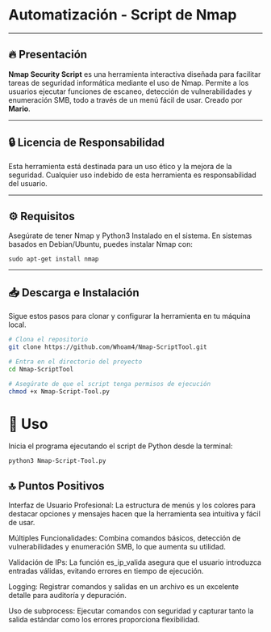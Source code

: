 # Automatización  - Script de Nmap

--------------------------------------------------------

## 🔥 Presentación

**Nmap Security Script** es una herramienta interactiva diseñada para facilitar tareas de seguridad informática mediante el uso de Nmap. Permite a los usuarios ejecutar funciones de escaneo, detección de vulnerabilidades y enumeración SMB, todo a través de un menú fácil de usar. Creado por **Mario**.

---

## 🔒 Licencia de Responsabilidad

Esta herramienta está destinada para un uso ético y la mejora de la seguridad. Cualquier uso indebido de esta herramienta es responsabilidad del usuario.

---

## ⚙️ Requisitos 

Asegúrate de tener Nmap y Python3 Instalado en el sistema. En sistemas basados en Debian/Ubuntu, puedes instalar Nmap con:
 
```sudo apt-get install nmap```

---

## 📥 Descarga e Instalación

Sigue estos pasos para clonar y configurar la herramienta en tu máquina local.

```bash
# Clona el repositorio
git clone https://github.com/Whoam4/Nmap-ScriptTool.git

# Entra en el directorio del proyecto
cd Nmap-ScriptTool 

# Asegúrate de que el script tenga permisos de ejecución
chmod +x Nmap-Script-Tool.py
```
# 🚀 Uso

Inicia el programa ejecutando el script de Python desde la terminal:

``` python3 Nmap-Script-Tool.py ```

## 🔝​ Puntos Positivos
Interfaz de Usuario Profesional:
La estructura de menús y los colores para destacar opciones y mensajes hacen que la herramienta sea intuitiva y fácil de usar.

Múltiples Funcionalidades:
Combina comandos básicos, detección de vulnerabilidades y enumeración SMB, lo que aumenta su utilidad.

Validación de IPs:
La función es_ip_valida asegura que el usuario introduzca entradas válidas, evitando errores en tiempo de ejecución.

Logging:
Registrar comandos y salidas en un archivo es un excelente detalle para auditoría y depuración.

Uso de subprocess:
Ejecutar comandos con seguridad y capturar tanto la salida estándar como los errores proporciona flexibilidad.

